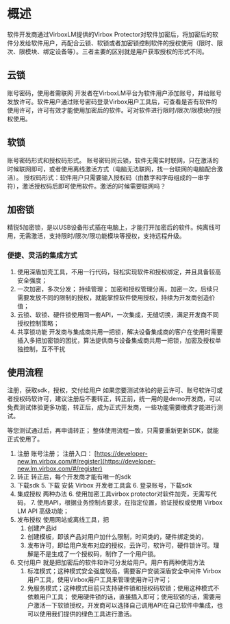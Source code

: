 # 概述
软件开发商通过VirboxLM提供的Virbox Protector对软件加密后，将加密后的软件分发给软件用户，再配合云锁、软锁或者加密锁控制软件的授权使用（限时、限次、限模块、绑定设备等）。三者主要的区别就是用户获取授权的形式不同。
## 云锁
账号密码，使用者需联网
开发者在VirboxLM平台为软件用户添加账号，并给账号发放许可。软件用户通过账号密码登录Virbox用户工具后，可查看是否有软件的使用许可，许可有效才能使用加密后的软件。可对软件进行限时/限次/限模块的授权使用。
## 软锁
账号密码形式和授权码形式。
账号密码同云锁，软件无需实时联网，只在激活的时候联网即可，或者使用离线激活方式（电脑无法联网，找一台联网的电脑配合激活）。
授权码形式：软件用户只需要输入授权码（由数字和字母组成的一串字符），激活授权码后即可使用软件。激活的时候需要联网吗？
## 加密锁
精锐5加密锁，是以USB设备形式插在电脑上，才能打开加密后的软件。纯离线可用，无需激活，支持限时/限次/限功能模块等授权，支持远程升级。


### 便捷、灵活的集成方式[​](https://h.virbox.com/docs/virboxlm-intro/Overview1#%E4%BE%BF%E6%8D%B7%E7%81%B5%E6%B4%BB%E7%9A%84%E9%9B%86%E6%88%90%E6%96%B9%E5%BC%8F "便捷、灵活的集成方式的直接链接")

1. 使用深盾加壳工具，不用一行代码，轻松实现软件和授权绑定，并且具备较高安全强度；
2. 一次加密，多次分发； 持续管理； 加密和授权管理分离，加密一次，后续只需要发放不同的限制的授权，就能掌控软件使用授权，持续为开发商创造价值；
3. 云锁、软锁、硬件锁使用同一套API，一次集成，无缝切换，满足开发商不同授权控制策略；
7. 共享锁功能
    开发商与集成商共用一把锁，解决设备集成商的客户在使用时需要插入多把加密锁的困扰，算法提供商与设备集成商共用一把锁，加密及授权单独控制，互不干扰
## 使用流程
注册，获取sdk，授权，交付给用户
如果您要测试体验的是云许可、账号软许可或者授权码软许可，建议注册后不要转正，转正前，统一用的是demo开发商，可以免费测试体验更多功能，转正后，成为正式开发商，一些功能需要缴费才能进行测试。

等您测试通过后，再申请转正； 整体使用流程一致，只需要重新更新SDK，就能正式使用了。
1. 注册
账号注册； 注册入口： [https://developer-new.lm.virbox.com/#/register](https://developer-new.lm.virbox.com/#/register)
2. 转正
     转正后，每个开发商才能有唯一的sdk
4. 下载sdk 
    5. 下载 安装 Virbox 开发者工具盒
    6. 登录账号，下载sdk
5. 集成授权 两种办法
    6. 使用加密工具virbox protector对软件加壳，无需写代码，
    7. 使用API，根据业务控制点要求，在指定位置，验证授权或使用 Virbox LM API 高级功能；
6. 发布授权
    使用网站或离线工具，把
    1. 创建产品id
    2. 创建模板，即该产品对用户加什么限制，时间类的，硬件绑定类的，
    3. 发布许可，即给用户发布对应的授权，云许可，软许可，硬件锁许可。理解是不是生成了一个授权码，制作了一个用户锁。
7. 交付用户
    就是把加密后的软件和许可分发给用户。用户有两种使用方法 
    1. 标准模式；这种模式安全强度较高，需要客户安装深盾安全中间件 Virbox 用户工具，使用Virbox用户工具来管理使用许可许可；
    2. 免服务模式；这种模式目前只支持硬件锁和授权码软锁；使用这种模式不依赖用户工具； 使用硬件锁的话，直接插入即可；使用软锁的话，需要用户激活一下软锁授权，开发商可以选择自己调用API在自己软件中集成，也可以使用我们提供的绿色工具进行激活。